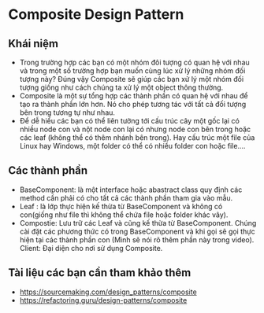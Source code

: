 # Composite Design Pattern

## Khái niệm

- Trong trường hợp các bạn có một nhóm đôi tượng có quan hệ với nhau và trong một số trường hợp bạn muốn cùng lúc xử lý những nhóm đối tượng này? Đúng vậy Composite sẽ giúp các bạn xử lý một nhóm đối tượng giống như cách chúng ta xử lý một object thông thường.
- Composite là một sự tổng hợp các thành phần có quan hệ với nhau để tạo ra thành phần lớn hơn. Nó cho phép tương tác với tất cả đối tượng bên trong tương tự như nhau.
- Để dễ hiểu các bạn có thể liên tưởng tới cấu trúc cây một gốc lại có nhiều node con và nột node con lại có nhưng node con bên trong hoặc các leaf (không thể có thêm nhánh bên trong). Hay cấu trúc một file của Linux hay Windows, một folder có thể có nhiều folder con hoặc file....

## Các thành phần
- BaseComponent: là một interface hoặc abastract class quy định các method cần phải có cho tất cả các thành phần tham gia vào mẫu.
- Leaf : là lớp thực hiện kế thừa từ BaseComponent và không có con(giống như file thì không thể chứa file hoặc folder khác vây).
- Compostie: Lưu trữ các Leaf và cũng kế thừa từ BaseComponent. Chúng cài đặt các phương thức có trong BaseComponent và khi gọi sẽ gọi thực hiện tại các thành phần con (Mình sẽ nói rõ thêm phần này trong video).
  Client: Đại diện cho nơi sử dụng Composite.

## Tài liệu các bạn cần tham khảo thêm
- https://sourcemaking.com/design_patterns/composite
- https://refactoring.guru/design-patterns/composite